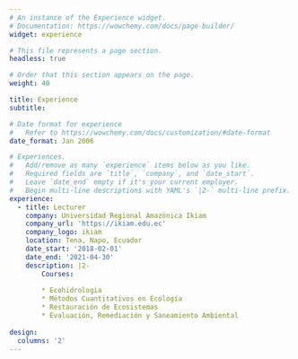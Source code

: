 ```yaml
---
# An instance of the Experience widget.
# Documentation: https://wowchemy.com/docs/page-builder/
widget: experience

# This file represents a page section.
headless: true

# Order that this section appears on the page.
weight: 40

title: Experience
subtitle:

# Date format for experience
#   Refer to https://wowchemy.com/docs/customization/#date-format
date_format: Jan 2006

# Experiences.
#   Add/remove as many `experience` items below as you like.
#   Required fields are `title`, `company`, and `date_start`.
#   Leave `date_end` empty if it's your current employer.
#   Begin multi-line descriptions with YAML's `|2-` multi-line prefix.
experience:
  - title: Lecturer
    company: Universidad Regional Amazónica Ikiam
    company_url: 'https://ikiam.edu.ec'
    company_logo: ikiam
    location: Tena, Napo, Ecuador
    date_start: '2018-02-01'
    date_end: '2021-04-30'
    description: |2-
        Courses:
        
        * Ecohidrologia
        * Métodos Cuantitativos en Ecología
        * Restauración de Ecosistemas
        * Evaluación, Remediación y Saneamiento Ambiental
        
design:
  columns: '2'
---
```


